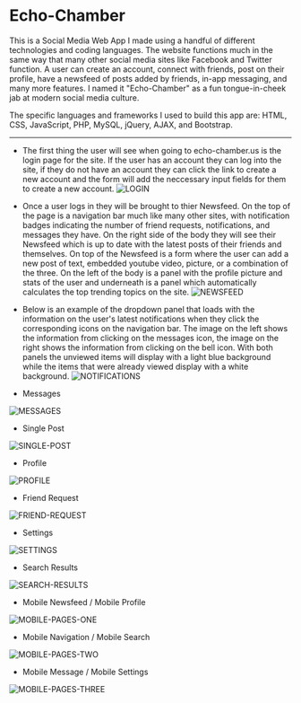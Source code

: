 # Echo-Chamber
This is a Social Media Web App I made using a handful of different technologies and coding languages. The website functions much in the same way that many other social media sites like Facebook and Twitter function. A user can create an account, connect with friends, post on their profile, have a newsfeed of posts added by friends, in-app messaging, and many more features. I named it "Echo-Chamber" as a fun tongue-in-cheek jab at modern social media culture.

The specific languages and frameworks I used to build this app are: HTML, CSS, JavaScript, PHP, MySQL, jQuery, AJAX, and Bootstrap.

---

- The first thing the user will see when going to echo-chamber.us is the login page for the site. If the user has an account they can log into the site, if they do not have an account they can click the link to create a new account and the form will add the neccessary input fields for them to create a new account.
![LOGIN](assets/img/read_me/1-login.png)

- Once a user logs in they will be brought to thier Newsfeed. On the top of the page is a navigation bar much like many other sites, with notification badges indicating the number of friend requests, notifications, and messages they have. On the right side of the body they will see their Newsfeed which is up to date with the latest posts of their friends and themselves. On top of the Newsfeed is a form where the user can add a new post of text, embedded youtube video, picture, or a combination of the three. On the left of the body is a panel with the profile picture and stats of the user and underneath is a panel which automatically calculates the top trending topics on the site.
![NEWSFEED](assets/img/read_me/2-newsfeed.png)

- Below is an example of the dropdown panel that loads with the information on the user's latest notifications when they click the corresponding icons on the navigation bar. The image on the left shows the information from clicking on the messages icon, the image on the right shows the information from clicking on the bell icon. With both panels the unviewed items will display with a light blue background while the items that were already viewed display with a white background.
![NOTIFICATIONS](assets/img/read_me/3-notifications.png)

- Messages

![MESSAGES](assets/img/read_me/4-messages.png)

- Single Post

![SINGLE-POST](assets/img/read_me/5-single-post.png)

- Profile

![PROFILE](assets/img/read_me/6-profile.png)

- Friend Request

![FRIEND-REQUEST](assets/img/read_me/7-friend-request.png)

- Settings

![SETTINGS](assets/img/read_me/8-settings.png)

- Search Results

![SEARCH-RESULTS](assets/img/read_me/9-search.png)

- Mobile Newsfeed / Mobile Profile

![MOBILE-PAGES-ONE](assets/img/read_me/10-mobile-one.png)

- Mobile Navigation / Mobile Search

![MOBILE-PAGES-TWO](assets/img/read_me/11-mobile-two.png)

- Mobile Message / Mobile Settings

![MOBILE-PAGES-THREE](assets/img/read_me/12-mobile-three.png)
